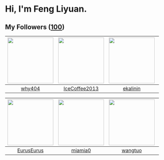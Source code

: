 # Hi, I'm Feng Liyuan.

## My Followers ([100](https://github.com/SunRunAway?tab=followers))

| <img src="https://avatars.githubusercontent.com/u/35111?v=4" width="150" height="150" /> | <img src="https://avatars.githubusercontent.com/u/4661589?v=4" width="150" height="150" /> | <img src="https://avatars.githubusercontent.com/u/234891?v=4" width="150" height="150" /> | <img src="https://avatars.githubusercontent.com/u/26863652?v=4" width="150" height="150" /> |
| :--------------------------------------------------------------------------------------: | :----------------------------------------------------------------------------------------: | :---------------------------------------------------------------------------------------: | :-----------------------------------------------------------------------------------------: |
|                            [why404](https://github.com/why404)                           |                      [IceCoffee2013](https://github.com/IceCoffee2013)                     |                          [ekalinin](https://github.com/ekalinin)                          |                      [Simpleforever](https://github.com/Simpleforever)                      |

| <img src="https://avatars.githubusercontent.com/u/14977542?v=4" width="150" height="150" /> | <img src="https://avatars.githubusercontent.com/u/25542995?v=4" width="150" height="150" /> | <img src="https://avatars.githubusercontent.com/u/1171686?v=4" width="150" height="150" /> | <img src="https://avatars.githubusercontent.com/u/4090971?v=4" width="150" height="150" /> |
| :-----------------------------------------------------------------------------------------: | :-----------------------------------------------------------------------------------------: | :----------------------------------------------------------------------------------------: | :----------------------------------------------------------------------------------------: |
|                         [EurusEurus](https://github.com/EurusEurus)                         |                            [miamia0](https://github.com/miamia0)                            |                            [wangtuo](https://github.com/wangtuo)                           |                        [wangtuanjie](https://github.com/wangtuanjie)                       |